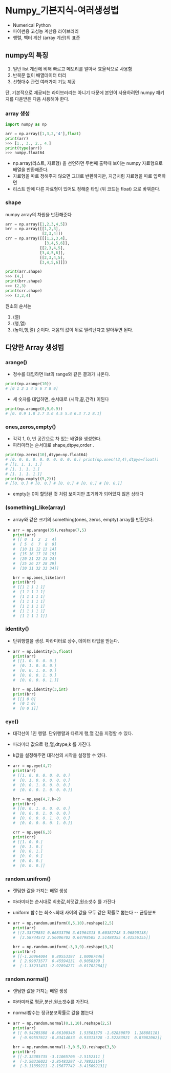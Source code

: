 # Numpy_기본지식-여러생성법

- Numerical Python
- 파이썬용 고성능 계산용 라이브러리
- 행렬, 벡터 계산 (array 계산)의 표준


## numpy의 특징

1. 일반 list 계산에 비해 빠르고 메모리를 알아서 효율적으로 사용함
2. 반복문 없이 배열데이터 터리
3. 선형대수 관련 여러가지 기능 제공

단, 기본적으로 제공되는 라이브러리는 아니기 때문에 본인이 사용하려면 numpy 패키지를 다운받은 다음 사용해야 한다.



### array 생성

```python
import numpy as np

arr = np.array([1,3,2,'4'],float)
print(arr)
>>> [1., 3., 2., 4.] 
print(type(arr))
>>> numpy.float64
```

- np.array(리스트, 자료형) 을 선언하면 두번째 출력때 보이는 numpy 자료형으로 배열을 반환해준다.
- 자료형을 따로 정해주지 않으면 그대로 반환하지만, 지금처럼 자료형을 따로 입력하면
- 리스트 안에 다른 자료형이 있어도 정해준 타입 (위 코드는 float) 으로 바꿔준다.

### shape

numpy array의 차원을 반환해준다

```python
arr = np.array([1,2,3,4,5])
brr = np.array([[1,2,3],
                [2,3,4]])
crr = np.array([[[1,2,3,4],
                 [3,4,5,6]],
               [[2,3,4,5],
               [3,4,5,6]],
               [[2,3,4,5],
               [3,4,5,6]]])

print(arr.shape)
>>> (4,)
print(brr.shape)
>>> (2,3)
print(crr.shape)
>>> (3,2,4)
```

원소의 순서는

1. (열)
2. (행,열)
3. (높이,행,열) 순이다.
   처음의 값이 뒤로 밀려난다고 알아두면 된다.



## 다양한 Array 생성법  

### arange()

- 정수를 대입하면 list의 range와 같은 결과가 나온다.

```python
print(np.arange(10))
# [0 1 2 3 4 5 6 7 8 9]
```

- 세 숫자를 대입하면, 순서대로 (시작,끝,간격) 이된다

```python
print(np.arange(0,9,0.9))
# [0. 0.9 1.8 2.7 3.6 4.5 5.4 6.3 7.2 8.1]
```

### ones,zeros,empty()

- 각각 1, 0, 빈 공간으로 차 있는 배열을 생성한다.
- 파라미터는 순서대로 shape,dtpye,order .

```python
print(np.zeros(10),dtype=np.float64) 
# [0. 0. 0. 0. 0. 0. 0. 0. 0. 0.] print(np.ones((3,4),dtpye=float)) 
# [[1. 1. 1. 1.] 
# [1. 1. 1. 1.] 
# [1. 1. 1. 1.]] 
print(np.empty((5,2))) 
# [[0. 0.] # [0. 0.] # [0. 0.] # [0. 0.] # [0. 0.]]
```

- empty는 0이 할당된 것 처럼 보이지만 초기화가 되어있지 않은 상태다

### (something)_like(array)

- array와 같은 크기의 something(ones, zeros, empty) array를 반환한다.

- ```python
  arr = np.arange(35).reshape(7,5)
  print(arr)
  # [[ 0  1  2  3  4]
  #  [ 5  6  7  8  9]
  #  [10 11 12 13 14]
  #  [15 16 17 18 19]
  #  [20 21 22 23 24]
  #  [25 26 27 28 29]
  #  [30 31 32 33 34]]
  
  brr = np.ones_like(arr)
  print(brr)
  # [[1 1 1 1 1]
  #  [1 1 1 1 1]
  #  [1 1 1 1 1]
  #  [1 1 1 1 1]
  #  [1 1 1 1 1]
  #  [1 1 1 1 1]
  #  [1 1 1 1 1]]
  ```

###  

###  

### identity()

- 단위행렬을 생성. 파라미터로 상수, 데이터 타입을 받는다.

- ```python
  arr = np.identity(5,float)
  print(arr)
  # [[1. 0. 0. 0. 0.]
  #  [0. 1. 0. 0. 0.]
  #  [0. 0. 1. 0. 0.]
  #  [0. 0. 0. 1. 0.]
  #  [0. 0. 0. 0. 1.]]
  
  brr = np.identity(3,int)
  print(brr)
  # [[1 0 0]
  #  [0 1 0]
  #  [0 0 1]]
  ```

###  

###  

### eye()

- 대각선이 1인 행렬. 단위행렬과 다르게 행,열 값을 지정할 수 있다.

- 파라미터 값으로 행,열,dtype,k 를 가진다.

- k값을 설정해주면 대각선의 시작을 설정할 수 있다.

- ```python
  arr = np.eye(4,7)
  print(arr)
  # [[1. 0. 0. 0. 0. 0. 0.]
  #  [0. 1. 0. 0. 0. 0. 0.]
  #  [0. 0. 1. 0. 0. 0. 0.]
  #  [0. 0. 0. 1. 0. 0. 0.]]
  
  brr = np.eye(4,7,k=2)
  print(brr)
  # [[0. 0. 1. 0. 0. 0. 0.]
  #  [0. 0. 0. 1. 0. 0. 0.]
  #  [0. 0. 0. 0. 1. 0. 0.]
  #  [0. 0. 0. 0. 0. 1. 0.]]
  
  crr = np.eye(6,3)
  print(crr)
  # [[1. 0. 0.]
  #  [0. 1. 0.]
  #  [0. 0. 1.]
  #  [0. 0. 0.]
  #  [0. 0. 0.]
  #  [0. 0. 0.]]
  ```

###  

###  

### random.unifrom()

- 랜덤한 값을 가지는 배열 생성

- 파라미터는 순서대로 최솟값,최댓값,원소갯수 를 가진다

- uniform 함수는 최소~최대 사이의 값을 모두 같은 확률로 뽑는다 -- 균등분포

- ```python
  arr = np.random.uniform(0,5,10).reshape(2,5)
  print(arr)
  # [[2.33729851 0.66833796 3.61964313 0.60382748 3.96890138]
  #  [3.58744572 2.56006702 0.64798505 2.51488355 4.41556155]]
  
  brr = np.random.uniform(-3,3,9).reshape(3,3)
  print(brr)
  # [[-1.20964004  0.80553197  1.00007446]
  #  [ 2.99073577  0.45594131  0.9058399 ]
  #  [-1.33231431 -2.92894271 -0.01702284]]
  ```

###  

###  

### random.normal()

- 랜덤한 값을 가지는 배열 생성

- 파라미터로 평균,분산.원소갯수를 가진다.

- normal함수는 정규분포확률로 값을 뽑는다

- ```python
  arr = np.random.normal(0,1,10).reshape(2,5)
  print(arr)
  # [[ 0.54285388 -0.66100348  1.53501375 -1.62830079  1.18888118]
  #  [-0.99557612 -0.83414033  0.93313528 -1.52283921  0.87082062]]
  
  brr = np.random.normal(-3,0.5,9).reshape(3,3)
  print(brr)
  # [[-2.32385735 -3.11065706 -2.5152311 ]
  #  [-3.50316023 -2.85483297 -2.78823154]
  #  [-3.11359211 -2.15677742 -3.41509213]]
  ```
